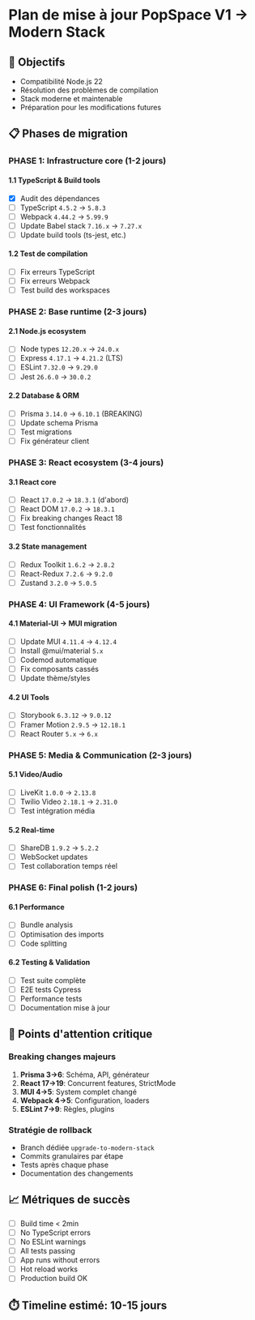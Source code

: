 # Plan de mise à jour PopSpace V1 → Modern Stack

## 🎯 Objectifs
- Compatibilité Node.js 22
- Résolution des problèmes de compilation
- Stack moderne et maintenable
- Préparation pour les modifications futures

## 📋 Phases de migration

### PHASE 1: Infrastructure core (1-2 jours)
#### 1.1 TypeScript & Build tools
- [x] Audit des dépendances
- [ ] TypeScript `4.5.2` → `5.8.3`
- [ ] Webpack `4.44.2` → `5.99.9` 
- [ ] Update Babel stack `7.16.x` → `7.27.x`
- [ ] Update build tools (ts-jest, etc.)

#### 1.2 Test de compilation
- [ ] Fix erreurs TypeScript
- [ ] Fix erreurs Webpack
- [ ] Test build des workspaces

### PHASE 2: Base runtime (2-3 jours)  
#### 2.1 Node.js ecosystem
- [ ] Node types `12.20.x` → `24.0.x`
- [ ] Express `4.17.1` → `4.21.2` (LTS)
- [ ] ESLint `7.32.0` → `9.29.0`
- [ ] Jest `26.6.0` → `30.0.2`

#### 2.2 Database & ORM
- [ ] Prisma `3.14.0` → `6.10.1` (BREAKING)
- [ ] Update schema Prisma
- [ ] Test migrations
- [ ] Fix générateur client

### PHASE 3: React ecosystem (3-4 jours)
#### 3.1 React core 
- [ ] React `17.0.2` → `18.3.1` (d'abord)
- [ ] React DOM `17.0.2` → `18.3.1`
- [ ] Fix breaking changes React 18
- [ ] Test fonctionnalités

#### 3.2 State management
- [ ] Redux Toolkit `1.6.2` → `2.8.2`
- [ ] React-Redux `7.2.6` → `9.2.0`
- [ ] Zustand `3.2.0` → `5.0.5`

### PHASE 4: UI Framework (4-5 jours)
#### 4.1 Material-UI → MUI migration
- [ ] Update MUI `4.11.4` → `4.12.4`
- [ ] Install @mui/material `5.x`
- [ ] Codemod automatique
- [ ] Fix composants cassés
- [ ] Update thème/styles

#### 4.2 UI Tools
- [ ] Storybook `6.3.12` → `9.0.12`
- [ ] Framer Motion `2.9.5` → `12.18.1`
- [ ] React Router `5.x` → `6.x`

### PHASE 5: Media & Communication (2-3 jours)
#### 5.1 Video/Audio
- [ ] LiveKit `1.0.0` → `2.13.8`
- [ ] Twilio Video `2.18.1` → `2.31.0`
- [ ] Test intégration média

#### 5.2 Real-time
- [ ] ShareDB `1.9.2` → `5.2.2`
- [ ] WebSocket updates
- [ ] Test collaboration temps réel

### PHASE 6: Final polish (1-2 jours)
#### 6.1 Performance
- [ ] Bundle analysis
- [ ] Optimisation des imports
- [ ] Code splitting

#### 6.2 Testing & Validation
- [ ] Test suite complète
- [ ] E2E tests Cypress
- [ ] Performance tests
- [ ] Documentation mise à jour

## 🚨 Points d'attention critique

### Breaking changes majeurs
1. **Prisma 3→6**: Schéma, API, générateur
2. **React 17→19**: Concurrent features, StrictMode
3. **MUI 4→5**: System complet changé
4. **Webpack 4→5**: Configuration, loaders
5. **ESLint 7→9**: Règles, plugins

### Stratégie de rollback
- Branch dédiée `upgrade-to-modern-stack`
- Commits granulaires par étape
- Tests après chaque phase
- Documentation des changements

## 📈 Métriques de succès
- [ ] Build time < 2min
- [ ] No TypeScript errors
- [ ] No ESLint warnings
- [ ] All tests passing
- [ ] App runs without errors
- [ ] Hot reload works
- [ ] Production build OK

## ⏱️ Timeline estimé: 10-15 jours 